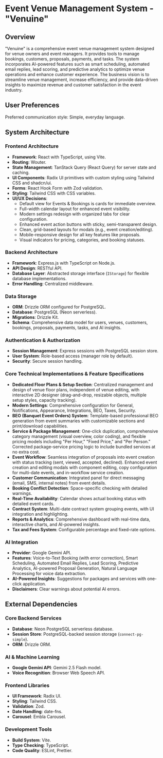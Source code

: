 # Event Venue Management System - "Venuine"

## Overview

"Venuine" is a comprehensive event venue management system designed for venue owners and event managers. It provides tools to manage bookings, customers, proposals, payments, and tasks. The system incorporates AI-powered features such as smart scheduling, automated email replies, lead scoring, and predictive analytics to optimize venue operations and enhance customer experience. The business vision is to streamline venue management, increase efficiency, and provide data-driven insights to maximize revenue and customer satisfaction in the event industry.

## User Preferences

Preferred communication style: Simple, everyday language.

## System Architecture

### Frontend Architecture
- **Framework**: React with TypeScript, using Vite.
- **Routing**: Wouter.
- **State Management**: TanStack Query (React Query) for server state and caching.
- **UI Components**: Radix UI primitives with custom styling using Tailwind CSS and shadcn/ui.
- **Forms**: React Hook Form with Zod validation.
- **Styling**: Tailwind CSS with CSS variables.
- **UI/UX Decisions**:
    - Default view for Events & Bookings is cards for immediate overview.
    - Full-width calendar layout for enhanced event visibility.
    - Modern settings redesign with organized tabs for clear configuration.
    - Enhanced event action buttons with sticky, semi-transparent design.
    - Clean, grid-based layouts for modals (e.g., event creation/editing).
    - Mobile-responsive design for all key features like proposals.
    - Visual indicators for pricing, categories, and booking statuses.

### Backend Architecture
- **Framework**: Express.js with TypeScript on Node.js.
- **API Design**: RESTful API.
- **Database Layer**: Abstracted storage interface (`IStorage`) for flexible database implementations.
- **Error Handling**: Centralized middleware.

### Data Storage
- **ORM**: Drizzle ORM configured for PostgreSQL.
- **Database**: PostgreSQL (Neon serverless).
- **Migrations**: Drizzle Kit.
- **Schema**: Comprehensive data model for users, venues, customers, bookings, proposals, payments, tasks, and AI insights.

### Authentication & Authorization
- **Session Management**: Express sessions with PostgreSQL session store.
- **User System**: Role-based access (manager role by default).
- **Security**: Secure session handling.

### Core Technical Implementations & Feature Specifications
- **Dedicated Floor Plans & Setup Section**: Centralized management and design of venue floor plans, independent of venue editing, with interactive 2D designer (drag-and-drop, resizable objects, multiple setup styles, capacity tracking).
- **Modern Settings**: Comprehensive configuration for General, Notifications, Appearance, Integrations, BEO, Taxes, Security.
- **BEO (Banquet Event Orders) System**: Template-based professional BEO generation from event summaries with customizable sections and print/download capabilities.
- **Service & Package Management**: One-click duplication, comprehensive category management (visual overview, color coding), and flexible pricing models including "Per Hour," "Fixed Price," and "Per Person." Corrected package-service pricing logic to include bundled services at no extra cost.
- **Event Workflow**: Seamless integration of proposals into event creation with status tracking (sent, viewed, accepted, declined). Enhanced event creation and editing modals with component editing, copy configuration for multi-date events, and in-workflow service creation.
- **Customer Communication**: Integrated panel for direct messaging (email, SMS, internal notes) from event details.
- **Booking Conflict Detection**: Space-specific checking with detailed warnings.
- **Real-Time Availability**: Calendar shows actual booking status with detailed event cards.
- **Contract System**: Multi-date contract system grouping events, with UI integration and highlighting.
- **Reports & Analytics**: Comprehensive dashboard with real-time data, interactive charts, and AI-powered insights.
- **Tax and Fees System**: Configurable percentage and fixed-rate options.

### AI Integration
- **Provider**: Google Gemini API.
- **Features**: Voice-to-Text Booking (with error correction), Smart Scheduling, Automated Email Replies, Lead Scoring, Predictive Analytics, AI-powered Proposal Generation, Natural Language Processing for voice data extraction.
- **AI-Powered Insights**: Suggestions for packages and services with one-click application.
- **Disclaimers**: Clear warnings about potential AI errors.

## External Dependencies

### Core Backend Services
- **Database**: Neon PostgreSQL serverless database.
- **Session Store**: PostgreSQL-backed session storage (`connect-pg-simple`).
- **ORM**: Drizzle ORM.

### AI & Machine Learning
- **Google Gemini API**: Gemini 2.5 Flash model.
- **Voice Recognition**: Browser Web Speech API.

### Frontend Libraries
- **UI Framework**: Radix UI.
- **Styling**: Tailwind CSS.
- **Validation**: Zod.
- **Date Handling**: date-fns.
- **Carousel**: Embla Carousel.

### Development Tools
- **Build System**: Vite.
- **Type Checking**: TypeScript.
- **Code Quality**: ESLint, Prettier.
